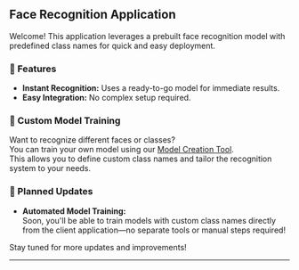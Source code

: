 ## Face Recognition Application

Welcome! This application leverages a prebuilt face recognition model with predefined class names for quick and easy deployment.

### 🚀 Features
- **Instant Recognition:** Uses a ready-to-go model for immediate results.
- **Easy Integration:** No complex setup required.

### 🔧 Custom Model Training

Want to recognize different faces or classes?  
You can train your own model using our [Model Creation Tool](https://github.com/nipunbandara/face-recognition-model.git).  
This allows you to define custom class names and tailor the recognition system to your needs.

### 🌟 Planned Updates

- **Automated Model Training:**  
    Soon, you'll be able to train models with custom class names directly from the client application—no separate tools or manual steps required!

Stay tuned for more updates and improvements!

---